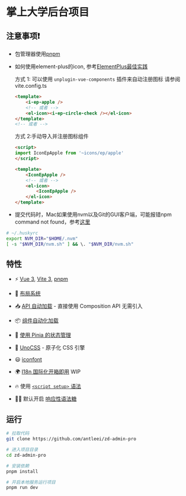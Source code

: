 # 掌上大学后台项目

## 注意事项❗️

- 包管理器使用[pnpm](https://pnpm.js.org/)

- 如何使用element-plus的icon, 参考[ElementPlus最佳实践](https://github.com/sxzz/element-plus-best-practices/blob/db2dfc983ccda5570033a0ac608a1bd9d9a7f658/vite.config.ts#L21-L58)

    方式 1: 可以使用 `unplugin-vue-components` 插件来自动注册图标 请参阅 vite.config.ts
    ```html
    <template>
        <i-ep-apple />
        <!-- 或者 -->
        <el-icon><i-ep-circle-check /></el-icon>
    </template>
    <!-- 或者 -->

    ```
     方式 2:手动导入并注册图标组件
    ```html
    <script>
    import IconEpApple from '~icons/ep/apple'
    </script>

    <template>
        <IconEpApple />
        <!-- 或者 -->
        <el-icon>
            <IconEpApple />
        </el-icon>
    </template>
    ```

- 提交代码时，Mac如果使用nvm以及Git的GUI客户端，可能报错npm command not found，参考[这里](https://github.com/typicode/husky/issues/390#issuecomment-545855628)

```zsh
# ~/.huskyrc
export NVM_DIR="$HOME/.nvm"
[ -s "$NVM_DIR/nvm.sh" ] && \. "$NVM_DIR/nvm.sh"
```


## 特性

- ⚡️ [Vue 3](https://github.com/vuejs/vue-next), [Vite 3](https://github.com/vitejs/vite), [pnpm](https://pnpm.js.org/)

- 📑 [布局系统](https://github.com/JohnCampionJr/vite-plugin-vue-layouts)

- 📥 [API 自动加载](https://github.com/antfu/unplugin-auto-import) - 直接使用 Composition API 无需引入

- 📦 [组件自动化加载](https://github.com/antfu/vite-plugin-components)

- 🍍 [使用 Pinia 的状态管理](https://pinia.vuejs.org/)

- 🎨 [UnoCSS](https://github.com/unocss/unocss) - 原子化 CSS 引擎

- 😃 [iconfont](https://www.iconfont.cn/)

- 🌍 [I18n 国际化开箱即用](https://vue-i18n.intlify.dev/) WIP

- 🔥 使用 [`<script setup>` 语法](https://github.com/vuejs/rfcs/pull/227)

- 🤙🏻 默认开启 [响应性语法糖](https://vuejs.org/guide/extras/reactivity-transform.html)


## 运行

```bash
# 拉取代码
git clone https://github.com/antleei/zd-admin-pro

# 进入项目目录
cd zd-admin-pro

# 安装依赖
pnpm install

# 开启本地服务运行项目
pnpm run dev
```
